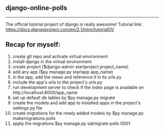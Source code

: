 ## django-online-polls
*******************************************************
The official tutorial project of django is really awesome! 
Tutorial link: https://docs.djangoproject.com/en/2.1/intro/tutorial01/

Recap for myself:
------------------
1. create git repo and activate virtual environment 
2. install django in the virtual environment
3. create project ($django-admin startproject project_name)
4. add any app ($py manage.py startapp app_name)
5. in the app, add the views and reference it in its urls.py
6. include the app's urls to the project's urls.py
7. run development server to check if the index page is available on http://localhost:8000/app_name
8. set up default db tables by $py manage.py migrate
9. create the models and add app to installed apps in the project's settings.py file  
10. create migrations for the newly added models by $py manage.py makemigrations polls
11. apply the migrations $py manage.py sqlmigrate polls 0001
 